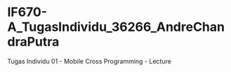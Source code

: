 # IF670-A_TugasIndividu_36266_AndreChandraPutra
Tugas Individu 01 - Mobile Cross Programming - Lecture
